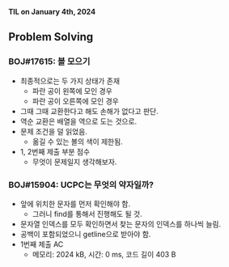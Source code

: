 **TIL on January 4th, 2024**

## Problem Solving
### BOJ#17615: 볼 모으기
* 최종적으로는 두 가지 상태가 존재
    - 파란 공이 왼쪽에 모인 경우
    - 파란 공이 오른쪽에 모인 경우
* 그때 그때 교환한다고 해도 손해가 없다고 판단.
* 역순 교환은 배열을 역으로 도는 것으로.
* 문제 조건을 덜 읽었음.
    - 옮길 수 있는 볼의 색이 제한됨.
* 1, 2번째 제출 부분 점수
    - 무엇이 문제일지 생각해보자.

### BOJ#15904: UCPC는 무엇의 약자일까?
* 앞에 위치한 문자를 먼저 확인해야 함.
    - 그러니 find를 통해서 진행해도 될 것.
* 문자열 인덱스를 모두 확인하면서 찾는 문자의 인덱스를 하나씩 늘림.
* 공백이 포함되었으니 getline으로 받아야 함.
* 1번째 제출 AC
    - 메모리: 2024 kB, 시간: 0 ms, 코드 길이 403 B
